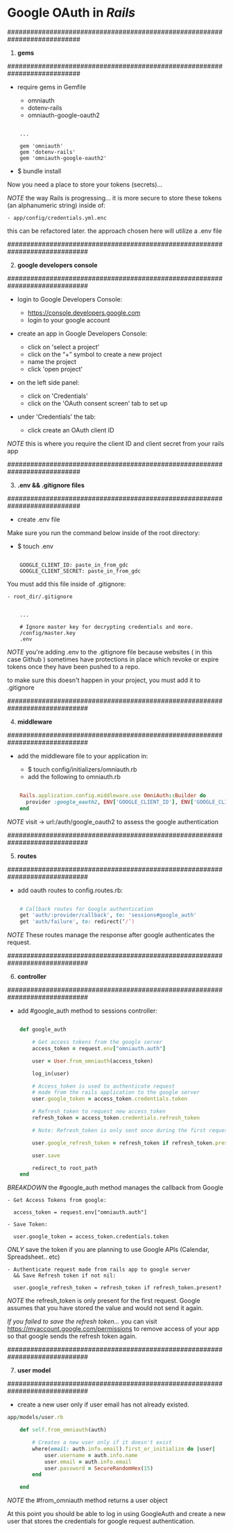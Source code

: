 # Google OAuth in *Rails*

###########################################################################

1. **gems**

###########################################################################

* require gems in Gemfile

    - omniauth
    - dotenv-rails
    - omniauth-google-oauth2

```Gemfile

    ...

    gem 'omniauth'
    gem 'dotenv-rails'
    gem 'omniauth-google-oauth2'

```

* $ bundle install

Now you need a place to store your tokens (secrets)...

*NOTE*
the way Rails is progressing...
it is more secure to store these tokens (an alphanumeric string) inside of:

    - app/config/credentials.yml.enc

this can be refactored later.
the approach chosen here will utilize a .env file

#############################################################################

2. **google developers console**

#############################################################################

* login to Google Developers Console:

    - https://console.developers.google.com
    - login to your google account

* create an app in Google Developers Console:

    - click on 'select a project'
    - click on the “+” symbol to create a new project
    - name the project
    - click 'open project'

* on the left side panel:

    - click on 'Credentials'
    - click on the 'OAuth consent screen' tab to set up

* under 'Credentials' the tab:

    - click create an OAuth client ID

*NOTE*
this is where you require the client ID and client secret from your rails app

###########################################################################

3. **.env && .gitignore files**

###########################################################################

* create .env file

Make sure you run the command below inside of the root directory:

* $ touch .env

```.env

    GOOGLE_CLIENT_ID: paste_in_from_gdc
    GOOGLE_CLIENT_SECRET: paste_in_from_gdc

```

You must add this file inside of .gitignore:

    - root_dir/.gitignore

```.gitignore

    ...

    # Ignore master key for decrypting credentials and more.
    /config/master.key
    .env

```

*NOTE*
you're adding .env to the .gitignore file because websites
( in this case Github ) sometimes have protections in place which
revoke or expire tokens once they have been pushed to a repo.

to make sure this doesn't happen in your project,
you must add it to .gitignore

#############################################################################

4. **middleware**

#############################################################################

* add the middleware file to your application in:

    - $ touch config/initializers/omniauth.rb
    - add the following to omniauth.rb

```ruby

    Rails.application.config.middleware.use OmniAuth::Builder do
      provider :google_oauth2, ENV['GOOGLE_CLIENT_ID'], ENV['GOOGLE_CLIENT_SECRET']
    end

```

*NOTE*
visit -> url:/auth/google_oauth2 to assess the google authentication

#############################################################################

5. **routes**

#############################################################################

* add oauth routes to config.routes.rb:

```ruby

    # Callback routes for Google authentication
    get 'auth/:provider/callback', to: 'sessions#google_auth'
    get 'auth/failure', to: redirect(‘/’)

```

*NOTE*
These routes manage the response after google authenticates the request.

#############################################################################

6. **controller**

#############################################################################

* add #google_auth method to sessions controller:

```ruby

    def google_auth

        # Get access tokens from the google server
        access_token = request.env["omniauth.auth"]

        user = User.from_omniauth(access_token)

        log_in(user)

        # Access_token is used to authenticate request
        # made from the rails application to the google server
        user.google_token = access_token.credentials.token

        # Refresh_token to request new access_token
        refresh_token = access_token.credentials.refresh_token

        # Note: Refresh_token is only sent once during the first request

        user.google_refresh_token = refresh_token if refresh_token.present?

        user.save

        redirect_to root_path
    end


```

*BREAKDOWN*
the #google_auth method manages the callback from Google

    - Get Access Tokens from google:

      access_token = request.env["omniauth.auth"]

    - Save Token:

      user.google_token = access_token.credentials.token

*ONLY*
save the token if you are planning to use Google APIs (Calendar, Spreadsheet.. etc)

    - Authenticate request made from rails app to google server
      && Save Refresh token if not nil:

      user.google_refresh_token = refresh_token if refresh_token.present?

*NOTE*
the refresh_token is only present for the first request.
Google assumes that you have stored the value and would not send it again.

*If you failed to save the refresh token...*
you can visit https://myaccount.google.com/permissions to remove access of your app so that google sends the refresh token again.

#############################################################################

7. **user model**

#############################################################################

* create a new user only if user email has not already existed.

```ruby
app/models/user.rb

    def self.from_omniauth(auth)

        # Creates a new user only if it doesn't exist
        where(email: auth.info.email).first_or_initialize do |user|
            user.username = auth.info.name
            user.email = auth.info.email
            user.password = SecureRandomHex(15)
        end

    end

```

*NOTE*
the #from_omniauth method returns a user object

At this point you should be able to log in using GoogleAuth
and create a new user that stores the credentials for google request authentication.
